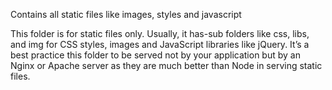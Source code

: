 Contains all static files like images, styles and javascript

This folder is for static files only. Usually, it has-sub folders like css, libs, and img for CSS styles, images and JavaScript libraries like jQuery. It’s a best practice this folder to be served not by your application but by an Nginx or Apache server as they are much better than Node in serving static files.

